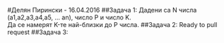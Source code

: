 #Делян Пирински - 16.04.2016
##Задача 1:
Дадени са N числа (a1,a2,a3,a4,a5, ... an), число P и число K.<br>
Да се намерят K-те най-близки до P числа.
##Задача 2:
Ready to pull request
##Задача 3:

